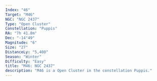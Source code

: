 ```yaml
---
Index: "46"
Target: "M46"
NGC: "NGC 2437"
Type: "Open Cluster"
Constellation: "Puppis"
RA: "7h 41.8m"
Dec: "-14°49"
Magnitude: "6"
Size: "27"
DistanceLy: "5,400"
Season: "Winter"
Difficulty: "Easy"
title: "M46: NGC 2437"
description: "M46 is a Open Cluster in the constellation Puppis."
---
```

